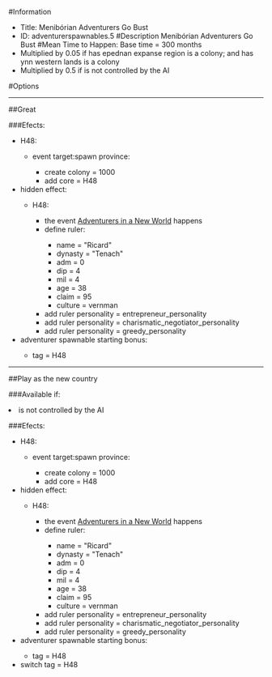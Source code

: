 #Information
 - Title: Menibórian Adventurers Go Bust
 - ID: adventurerspawnables.5
#Description
Menibórian Adventurers Go Bust
#Mean Time to Happen:
Base time = 300 months
 - Multiplied by 0.05 if has epednan expanse region is a colony; and has ynn western lands is a colony
 - Multiplied by 0.5 if is not controlled by the AI

#Options

___
##Great

###Efects:<ul><li>H48:</li><ul><li>event target:spawn province:</li><ul><li>create colony = 1000</li><li>add core = H48</li></ul></ul><li>hidden effect:</li><ul><li>H48:</li><ul><li>the event [Adventurers in a New World](../events/adventurers_in_a_new_world.md) happens</li><li>define ruler:</li><ul><li>name = "Ricard"</li><li>dynasty = "Tenach"</li><li>adm = 0</li><li>dip = 4</li><li>mil = 4</li><li>age = 38</li><li>claim = 95</li><li>culture = vernman</li></ul><li>add ruler personality = entrepreneur_personality</li><li>add ruler personality = charismatic_negotiator_personality</li><li>add ruler personality = greedy_personality</li></ul></ul><li>adventurer spawnable starting bonus:</li><ul><li>tag = H48</li></ul></ul>

___
##Play as the new country

###Available if:
<li>is not controlled by the AI</li>

###Efects:<ul><li>H48:</li><ul><li>event target:spawn province:</li><ul><li>create colony = 1000</li><li>add core = H48</li></ul></ul><li>hidden effect:</li><ul><li>H48:</li><ul><li>the event [Adventurers in a New World](../events/adventurers_in_a_new_world.md) happens</li><li>define ruler:</li><ul><li>name = "Ricard"</li><li>dynasty = "Tenach"</li><li>adm = 0</li><li>dip = 4</li><li>mil = 4</li><li>age = 38</li><li>claim = 95</li><li>culture = vernman</li></ul><li>add ruler personality = entrepreneur_personality</li><li>add ruler personality = charismatic_negotiator_personality</li><li>add ruler personality = greedy_personality</li></ul></ul><li>adventurer spawnable starting bonus:</li><ul><li>tag = H48</li></ul><li>switch tag = H48</li></ul>
